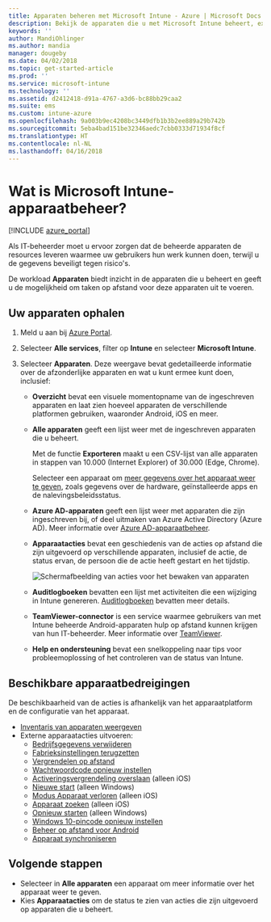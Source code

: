 ```yaml
---
title: Apparaten beheren met Microsoft Intune - Azure | Microsoft Docs
description: Bekijk de apparaten die u met Microsoft Intune beheert, exporteer een lijst met apparaten naar de CSV-indeling, bekijk apparaten die zijn gekoppeld aan Azure Active Directory, bekijk een wijzigingenlogboek van acties op het apparaat, gebruik TeamViewer-Connector waarmee IT-beheerders op afstand problemen met Android-apparaten kunnen oplossen en bekijk alle acties die u op uw apparaten kunt uitvoeren.
keywords: ''
author: MandiOhlinger
ms.author: mandia
manager: dougeby
ms.date: 04/02/2018
ms.topic: get-started-article
ms.prod: ''
ms.service: microsoft-intune
ms.technology: ''
ms.assetid: d2412418-d91a-4767-a3d6-bc88bb29caa2
ms.suite: ems
ms.custom: intune-azure
ms.openlocfilehash: 9a003b9ec4208bc3449dfb1b3b2ee889a29b742b
ms.sourcegitcommit: 5eba4bad151be32346aedc7cbb0333d71934f8cf
ms.translationtype: HT
ms.contentlocale: nl-NL
ms.lasthandoff: 04/16/2018
---
```

# <a name="what-is-microsoft-intune-device-management"></a>Wat is Microsoft Intune-apparaatbeheer?

[!INCLUDE [azure_portal](./includes/azure_portal.md)]

Als IT-beheerder moet u ervoor zorgen dat de beheerde apparaten de resources leveren waarmee uw gebruikers hun werk kunnen doen, terwijl u de gegevens beveiligt tegen risico's.

De workload **Apparaten** biedt inzicht in de apparaten die u beheert en geeft u de mogelijkheid om taken op afstand voor deze apparaten uit te voeren.

## <a name="get-to-your-devices"></a>Uw apparaten ophalen

1. Meld u aan bij [Azure Portal](https://portal.azure.com).
2. Selecteer **Alle services**, filter op **Intune** en selecteer **Microsoft Intune**.
3. Selecteer **Apparaten**. Deze weergave bevat gedetailleerde informatie over de afzonderlijke apparaten en wat u kunt ermee kunt doen, inclusief:

   - **Overzicht** bevat een visuele momentopname van de ingeschreven apparaten en laat zien hoeveel apparaten de verschillende platformen gebruiken, waaronder Android, iOS en meer.
   - **Alle apparaten** geeft een lijst weer met de ingeschreven apparaten die u beheert.

     Met de functie **Exporteren** maakt u een CSV-lijst van alle apparaten in stappen van 10.000 (Internet Explorer) of 30.000 (Edge, Chrome).

     Selecteer een apparaat om [meer gegevens over het apparaat weer te geven](device-inventory.md), zoals gegevens over de hardware, geïnstalleerde apps en de nalevingsbeleidsstatus.

   - **Azure AD-apparaten** geeft een lijst weer met apparaten die zijn ingeschreven bij, of deel uitmaken van Azure Active Directory (Azure AD). Meer informatie over [Azure AD-apparaatbeheer](https://docs.microsoft.com/azure/active-directory/device-management-introduction).
   - **Apparaatacties** bevat een geschiedenis van de acties op afstand die zijn uitgevoerd op verschillende apparaten, inclusief de actie, de status ervan, de persoon die de actie heeft gestart en het tijdstip.

     ![Schermafbeelding van acties voor het bewaken van apparaten](./media/monitor-device-actions.png)

   - **Auditlogboeken** bevatten een lijst met activiteiten die een wijziging in Intune genereren. [Auditlogboeken](monitor-audit-logs.md) bevatten meer details.
   - **TeamViewer-connector** is een service waarmee gebruikers van met Intune beheerde Android-apparaten hulp op afstand kunnen krijgen van hun IT-beheerder. Meer informatie over [TeamViewer](device-profile-android-teamviewer.md).
   - **Help en ondersteuning** bevat een snelkoppeling naar tips voor probleemoplossing of het controleren van de status van Intune.

## <a name="available-device-actions"></a>Beschikbare apparaatbedreigingen
De beschikbaarheid van de acties is afhankelijk van het apparaatplatform en de configuratie van het apparaat.

- [Inventaris van apparaten weergeven](device-inventory.md)
- Externe apparaatacties uitvoeren:
    - [Bedrijfsgegevens verwijderen](devices-wipe.md#remove-company-data)
    - [Fabrieksinstellingen terugzetten](devices-wipe.md#factory-reset)
    - [Vergrendelen op afstand](device-remote-lock.md)
    - [Wachtwoordcode opnieuw instellen](device-passcode-reset.md)
    - [Activeringsvergrendeling overslaan](device-activation-lock-bypass.md) (alleen iOS)
    - [Nieuwe start](device-fresh-start.md) (alleen Windows)
    - [Modus Apparaat verloren](device-lost-mode.md) (alleen iOS)
    - [Apparaat zoeken](device-locate.md) (alleen iOS)
    - [Opnieuw starten](device-restart.md) (alleen Windows)
    - [Windows 10-pincode opnieuw instellen](device-windows-pin-reset.md)
    - [Beheer op afstand voor Android](device-profile-android-teamviewer.md)
    - [Apparaat synchroniseren](device-sync.md)

## <a name="next-steps"></a>Volgende stappen

- Selecteer in **Alle apparaten** een apparaat om meer informatie over het apparaat weer te geven.
- Kies **Apparaatacties** om de status te zien van acties die zijn uitgevoerd op apparaten die u beheert.
